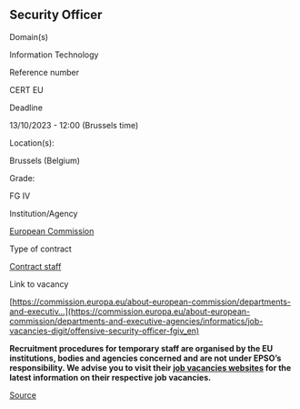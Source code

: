 Security Officer
----------------

Domain(s)

Information Technology

Reference number

CERT EU

Deadline

13/10/2023 - 12:00 (Brussels time)

Location(s): 

Brussels (Belgium)

  

Grade: 

FG IV

  

Institution/Agency

[European Commission](/en/institutions/european-commission)

Type of contract

[Contract staff](/staff-categories#tab-Contract%20staff)

Link to vacancy

[https://commission.europa.eu/about-european-commission/departments-and-executiv…](https://commission.europa.eu/about-european-commission/departments-and-executive-agencies/informatics/job-vacancies-digit/offensive-security-officer-fgiv_en)

**Recruitment procedures for temporary staff are organised by the EU institutions, bodies and agencies concerned and are not under EPSO’s responsibility. We advise you to visit their [job vacancies websites](https://european-union.europa.eu/institutions-law-budget/institutions-and-bodies/search-all-eu-institutions-and-bodies) for the latest information on their respective job vacancies.**

[Source](https://eu-careers.europa.eu/en/job-opportunities/security-officer/cert-eu)